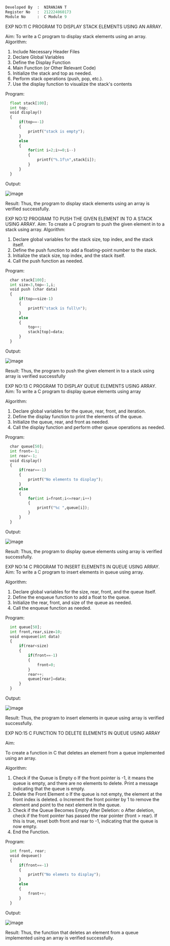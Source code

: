 ```python
Developed By  :  NIRANJAN T
Register No   :  212224060173
Module No     :  C Module 9
```

EXP NO:11 C PROGRAM TO DISPLAY STACK ELEMENTS USING AN ARRAY.

Aim:
To write a C program to display stack elements using an array.
Algorithm:
1.	Include Necessary Header Files
2.	Declare Global Variables
3.	Define the Display Function
4.	Main Function (or Other Relevant Code)
5.	Initialize the stack and top as needed.
6.	Perform stack operations (push, pop, etc.).
7.	Use the display function to visualize the stack's contents
 
Program:
```python
  float stack[100];
  int top;
  void display()
  {
      if(top==-1)
      {
          printf("stack is empty");
      }
      else
      {
          for(int i=2;i>=0;i--)
          {
              printf("%.1f\n",stack[i]);
          }
      }
  }
```
Output:

![image](https://github.com/user-attachments/assets/8648d465-07fd-4cd0-a5ce-cd4408967da2)


Result:
Thus, the program to display stack elements using an array is verified successfully.

 

EXP NO:12  PROGRAM TO PUSH THE GIVEN ELEMENT IN TO A STACK USING ARRAY.
Aim:
To create a C program to push the given element in to a stack using array.
Algorithm:
1.	Declare global variables for the stack size, top index, and the stack itself.
2.	Define the push function to add a floating-point number to the stack.
3.	Initialize the stack size, top index, and the stack itself.
4.	Call the push function as needed.
 
Program:
```python
  char stack[100];
  int size=3,top=-1,i;
  void push (char data)
  {
      if(top==size-1)
      {
          printf("stack is full\n");
      }
      else
      {
          top++;
          stack[top]=data;
      }
  }
```
Output:

![image](https://github.com/user-attachments/assets/2e467ddc-5232-4e25-8932-94f6e375ede1)


Result:
Thus, the program to push the given element in to a stack using array is verified successfully



 
EXP NO:13 C PROGRAM TO DISPLAY QUEUE ELEMENTS USING ARRAY.
Aim:
To write a C program to display queue elements using array

Algorithm:
1.	Declare global variables for the queue, rear, front, and iteration.
2.	Define the display function to print the elements of the queue.
3.	Initialize the queue, rear, and front as needed.
4.	Call the display function and perform other queue operations as needed.
 
Program:
```python
  char queue[50];
  int front=-1;
  int rear=-1;
  void display()
  {
      if(rear==-1)
      {
          printf("No elements to display");
      }
      else
      {
          for(int i=front;i<=rear;i++)
          {
              printf("%c ",queue[i]);
          }
      }
  }
```
Output:

![image](https://github.com/user-attachments/assets/b05c03b2-f163-4338-9b70-7d5444e37839)


Result:
Thus, the program to display queue elements using array is verified successfully.



 
EXP NO:14 C PROGRAM TO INSERT ELEMENTS IN QUEUE USING ARRAY.
Aim:
To write a C program to insert elements in queue using array.

Algorithm:
1.	Declare global variables for the size, rear, front, and the queue itself.
2.	Define the enqueue function to add a float to the queue.
3.	Initialize the rear, front, and size of the queue as needed.
4.	Call the enqueue function as needed.

Program:
```python
  int queue[50];
  int front,rear,size=10;
  void enqueue(int data)
  {
      if(rear<size)
      {
          if(front==-1)
          {
              front=0;
          }
          rear++;
          queue[rear]=data;
      }
  }
```
Output:

![image](https://github.com/user-attachments/assets/70fc88fb-2ff9-4459-8c40-9e0b424bd51a)

Result:
Thus, the program to insert elements in queue using array is verified successfully.



 
EXP NO:15 C FUNCTION TO DELETE ELEMENTS IN QUEUE USING ARRAY

Aim:

To create a function in C that deletes an element from a queue implemented using an array.

Algorithm:

1.	Check if the Queue is Empty
o	If the front pointer is -1, it means the queue is empty, and there are no elements to delete. Print a message indicating that the queue is empty.
2.	Delete the Front Element
o	If the queue is not empty, the element at the front index is deleted.
o	Increment the front pointer by 1 to remove the element and point to the next element in the queue.
3.	Check if the Queue Becomes Empty After Deletion:
o	After deletion, check if the front pointer has passed the rear pointer (front > rear). If this is true, reset both front and rear to -1, indicating that the queue is now empty.
4.	End the Function.


Program:
```python
  int front, rear;
  void dequeue()
  {
      if(front==-1)
      {
          printf("No elemets to display");
      }
      else
      {
          front++;
      }
  }
```
Output:

![image](https://github.com/user-attachments/assets/4dedf659-7b90-4164-b06a-df8cc088e819)


Result:
Thus, the function that deletes an element from a queue implemented using an array is verified successfully.

